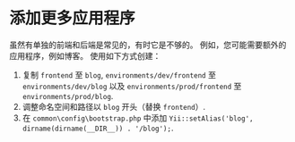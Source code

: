 添加更多应用程序
========================

虽然有单独的前端和后端是常见的，有时它是不够的。 例如，您可能需要额外的应用程序，例如博客。 使用如下方式创建：

1. 复制 `frontend` 至 `blog`, `environments/dev/frontend` 至 `environments/dev/blog` 以及 `environments/prod/frontend`
至 `environments/prod/blog`.
2. 调整命名空间和路径以 `blog` 开头（替换 `frontend`）.
3. 在 `common\config\bootstrap.php` 中添加 `Yii::setAlias('blog', dirname(dirname(__DIR__)) . '/blog');`.
